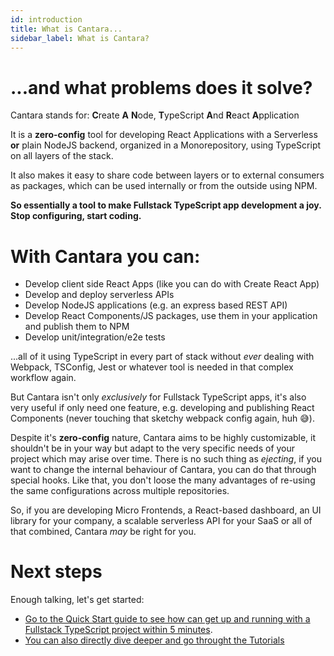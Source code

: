 ```yaml
---
id: introduction
title: What is Cantara...
sidebar_label: What is Cantara?
---
```


# ...and what problems does it solve?

Cantara stands for: **C**reate **A** **N**ode, **T**ypeScript **A**nd **R**eact **A**pplication

It is a **zero-config** tool for developing React Applications with a Serverless **or** plain NodeJS backend, organized in a Monorepository, using TypeScript on all layers of the stack.

It also makes it easy to share code between layers or to external consumers as packages, which can be used internally or from the outside using NPM.

**So essentially a tool to make Fullstack TypeScript app development a joy. Stop configuring, start coding.**

# With Cantara you can:

- Develop client side React Apps (like you can do with Create React App)
- Develop and deploy serverless APIs
- Develop NodeJS applications (e.g. an express based REST API)
- Develop React Components/JS packages, use them in your application and publish them to NPM
- Develop unit/integration/e2e tests

...all of it using TypeScript in every part of stack without _ever_ dealing with Webpack, TSConfig, Jest or whatever tool is needed in that complex workflow again.

But Cantara isn't only _exclusively_ for Fullstack TypeScript apps, it's also very useful if only need one feature, e.g. developing and publishing React Components (never touching that sketchy webpack config again, huh 😅).

Despite it's **zero-config** nature, Cantara aims to be highly customizable, it shouldn't be in your way but adapt to the very specific needs of your project which may arise over time. There is no such thing as _ejecting_, if you want to change the internal behaviour of Cantara, you can do that through special hooks. Like that, you don't loose the many advantages of re-using the same configurations across multiple repositories.

So, if you are developing Micro Frontends, a React-based dashboard, an UI library for your company, a scalable serverless API for your SaaS or all of that combined, Cantara _may_ be right for you.

# Next steps

Enough talking, let's get started:

- [Go to the Quick Start guide to see how can get up and running with a Fullstack TypeScript project within 5 minutes](quick_start).
- [You can also directly dive deeper and go throught the Tutorials](tutorials/prerequisites)
